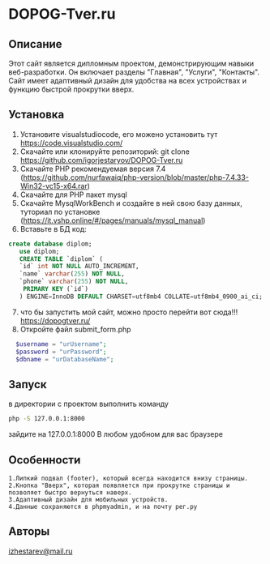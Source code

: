 # DOPOG-Tver.ru

## Описание
Этот сайт является дипломным проектом, демонстрирующим навыки веб-разработки. Он включает разделы "Главная", "Услуги", "Контакты". Сайт имеет адаптивный дизайн для удобства на всех устройствах и функцию быстрой прокрутки вверх.

## Установка
1. Установите visualstudiocode, его можено установить тут https://code.visualstudio.com/
2. Скачайте или клонируйте репозиторий:
   git clone https://github.com/igorjestaryov/DOPOG-Tver.ru
3. Скачайте PHP рекомендуемая версия 7.4 (https://github.com/nurfawaiq/php-version/blob/master/php-7.4.33-Win32-vc15-x64.rar)
4. Скачайте для PHP пакет mysql
5. Скачайте MysqlWorkBench и создайте в ней свою базу данных, туториал по установке (https://it.vshp.online/#/pages/manuals/mysql_manual)
6. Вставьте в БД код:
```sql
create database diplom;
   use diplom;
   CREATE TABLE `diplom` (
   `id` int NOT NULL AUTO_INCREMENT,
   `name` varchar(255) NOT NULL,
   `phone` varchar(255) NOT NULL,
    PRIMARY KEY (`id`)
   ) ENGINE=InnoDB DEFAULT CHARSET=utf8mb4 COLLATE=utf8mb4_0900_ai_ci;
   ```
7.  что бы запустить мой сайт, можно просто перейти вот сюда!!! https://dopogtver.ru/
8. Откройте файл submit_form.php 
 ```PHP
   $username = "urUsername";
   $password = "urPassword";
   $dbname = "urDatabaseName";
   ```
   

## Запуск
в директории с проектом выполнить команду
```bash
php -S 127.0.0.1:8000
```
зайдите на 127.0.0.1:8000 В любом удобном для вас браузере
 
## Особенности
    1.Липкий подвал (footer), который всегда находится внизу страницы.
    2.Кнопка "Вверх", которая появляется при прокрутке страницы и позволяет быстро вернуться наверх.
    3.Адаптивный дизайн для мобильных устройств.
    4.Данные сохраняются в phpmyadmin, и на почту рег.ру
## Авторы
   izhestarev@mail.ru